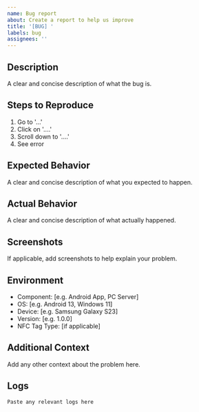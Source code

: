 ```yaml
---
name: Bug report
about: Create a report to help us improve
title: '[BUG] '
labels: bug
assignees: ''
---
```


## Description
A clear and concise description of what the bug is.

## Steps to Reproduce
1. Go to '...'
2. Click on '....'
3. Scroll down to '....'
4. See error

## Expected Behavior
A clear and concise description of what you expected to happen.

## Actual Behavior
A clear and concise description of what actually happened.

## Screenshots
If applicable, add screenshots to help explain your problem.

## Environment
- Component: [e.g. Android App, PC Server]
- OS: [e.g. Android 13, Windows 11]
- Device: [e.g. Samsung Galaxy S23]
- Version: [e.g. 1.0.0]
- NFC Tag Type: [if applicable]

## Additional Context
Add any other context about the problem here.

## Logs
```
Paste any relevant logs here
```
